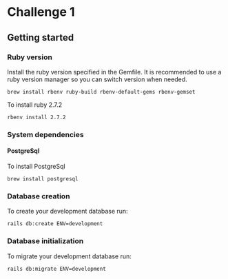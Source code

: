 # Challenge 1

## Getting started

### Ruby version

Install the ruby version specified in the Gemfile.  It is recommended to use a ruby version manager
so you can switch version when needed.

    brew install rbenv ruby-build rbenv-default-gems rbenv-gemset

To install ruby 2.7.2

    rbenv install 2.7.2

### System dependencies

#### PostgreSql

To install PostgreSql

    brew install postgresql

### Database creation

To create your development database run:

    rails db:create ENV=development

### Database initialization

To migrate your development database run:

    rails db:migrate ENV=development
